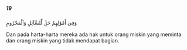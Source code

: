 ##### 19

<span class="ayah">وَفِىٓ أَمْوَٰلِهِمْ حَقٌّۭ لِّلسَّآئِلِ وَٱلْمَحْرُومِ</span>

<span class="ayah_translation">Dan pada harta-harta mereka ada hak untuk orang miskin yang meminta dan orang miskin yang tidak mendapat bagian.</span>
